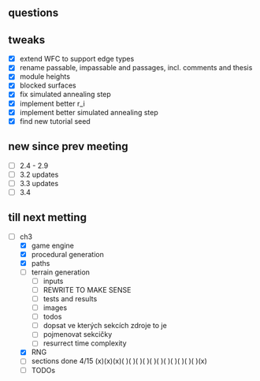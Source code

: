 ## questions

## tweaks

- [x] extend WFC to support edge types
- [x] rename passable, impassable and passages, incl. comments and thesis
- [x] module heights
- [x] blocked surfaces
- [x] fix simulated annealing step
- [x] implement better r_i
- [x] implement better simulated annealing step
- [x] find new tutorial seed
## new since prev meeting
- [ ] 2.4 - 2.9
- [ ] 3.2 updates
- [ ] 3.3 updates
- [ ] 3.4

## till next metting
- [ ] ch3
    - [x] game engine
    - [x] procedural generation
    - [x] paths
    - [ ] terrain generation
        - [ ] inputs
        - [ ] REWRITE TO MAKE SENSE
        - [ ] tests and results
        - [ ] images
        - [ ] todos
        - [ ] dopsat ve kterých sekcích zdroje to je
        - [ ] pojmenovat sekcičky
        - [ ] resurrect time complexity
    - [x] RNG
    - [ ] sections done 4/15 (x)(x)(x)( )( )( )( )( )( )( )( )( )( )( )(x)
    - [ ] TODOs
